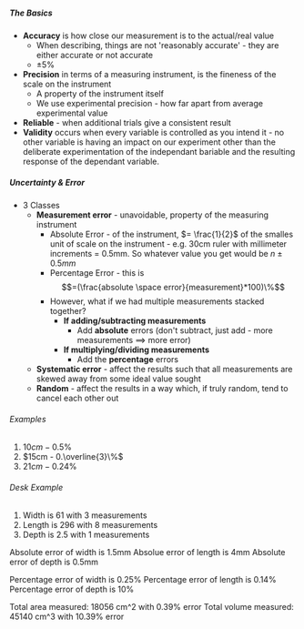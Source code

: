 ##### The Basics
- **Accuracy** is how close our measurement is to the actual/real value
	- When describing, things are not 'reasonably accurate' - they are either accurate or not accurate
	- $\pm 5\%$
- **Precision** in terms of a measuring instrument, is the fineness of the scale on the instrument
	- A property of the instrument itself
	- We use experimental precision - how far apart from average experimental value
- **Reliable**  - when additional trials give a consistent result
- **Validity** occurs when every variable is controlled as you intend it - no other variable is having an impact on our experiment other than the deliberate experimentation of the independant bariable and the resulting response of the dependant variable.

##### Uncertainty & Error
- 3 Classes
	- **Measurement error** - unavoidable, property of the measuring instrument
		- Absolute Error - of the instrument, $= \frac{1}{2}$ of the smalles unit of scale on the instrument - e.g. 30cm ruler with millimeter increments = 0.5mm. So whatever value you get would be $n\pm 0.5mm$
		- Percentage Error - this is $$=(\frac{absolute \space error}{measurement}*100)\%$$
		- However, what if we had multiple measurements stacked together?
			- **If adding/subtracting measurements** 
				- Add **absolute** errors (don't subtract, just add - more measurements $\implies$ more error)
			- **If multiplying/dividing measurements**
				- Add the **percentage** errors
	- **Systematic error** - affect the results such that all measurements are skewed away from some ideal value sought
	- **Random** - affect the results in a way which, if truly random, tend to cancel each other out 

###### Examples
1. $10cm - 0.5\%$
2. $15cm - 0.\overline{3}\%$
3. $21cm - 0.24\%$


###### Desk Example
1. Width is 61 with 3 measurements
2. Length is 296 with 8 measurements
3. Depth is 2.5 with 1 measurements

Absolute error of width is 1.5mm
Absolue error of length is 4mm
Absolute error of depth is 0.5mm

Percentage error of width is 0.25%
Percentage error of length is 0.14%
Percentage error of depth is 10%

Total area measured: 18056 cm^2 with 0.39% error
Total volume measured: 45140 cm^3 with 10.39% error